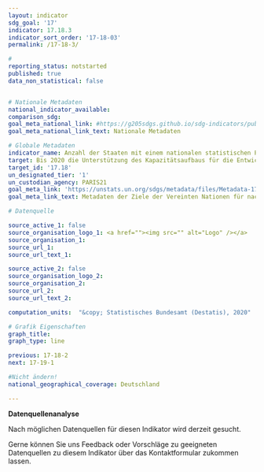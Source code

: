 ```yaml
---
layout: indicator
sdg_goal: '17'
indicator: 17.18.3
indicator_sort_order: '17-18-03'
permalink: /17-18-3/

#
reporting_status: notstarted
published: true
data_non_statistical: false


# Nationale Metadaten
national_indicator_available:
comparison_sdg:
goal_meta_national_link: #https://g205sdgs.github.io/sdg-indicators/public/MetaDe/17.18.3.pdf
goal_meta_national_link_text: Nationale Metadaten

# Globale Metadaten
indicator_name: Anzahl der Staaten mit einem nationalen statistischen Plan, der vollständig finanziert ist und umgesetzt wird, nach Quelle der Finanzierung
target: Bis 2020 die Unterstützung des Kapazitätsaufbaus für die Entwicklungsländer und namentlich die am wenigsten entwickelten Länder und die kleinen Inselentwicklungsländer erhöhen, mit dem Ziel, über erheblich mehr hochwertige, aktuelle und verlässliche Daten zu verfügen, die nach Einkommen, Geschlecht, Alter, Rasse, Ethnizität, Migrationsstatus, Behinderung, geografischer Lage und sonstigen im nationalen Kontext relevanten Merkmalen aufgeschlüsselt sind
target_id: '17.18'
un_designated_tier: '1'
un_custodian_agency: PARIS21
goal_meta_link: 'https://unstats.un.org/sdgs/metadata/files/Metadata-17-18-03.pdf'
goal_meta_link_text: Metadaten der Ziele der Vereinten Nationen für nachhaltige Entwicklung

# Datenquelle

source_active_1: false
source_organisation_logo_1: <a href=""><img src="" alt="Logo" /></a>
source_organisation_1:
source_url_1:
source_url_text_1:

source_active_2: false
source_organisation_logo_2:
source_organisation_2:
source_url_2:
source_url_text_2:

computation_units:  "&copy; Statistisches Bundesamt (Destatis), 2020"

# Grafik Eigenschaften
graph_title:
graph_type: line

previous: 17-18-2
next: 17-19-1

#Nicht ändern!
national_geographical_coverage: Deutschland

---
```

**Datenquellenanalyse**

Nach möglichen Datenquellen für diesen Indikator wird derzeit gesucht.

Gerne können Sie uns Feedback oder Vorschläge zu geeigneten Datenquellen zu diesem Indikator über das Kontaktformular zukommen lassen.
